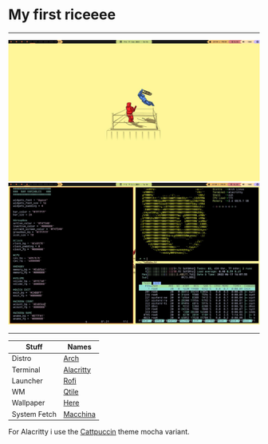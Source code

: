 # My first riceeee
---

![alt text](/screenshots/desktop2.jpg "Screen shot")
![alt text](/screenshots/desktop.jpg "Screen shot")

---

|Stuff      	|	Names		|
|---------------|---------------|
|Distro			| [Arch](https://wiki.archlinux.org/title/Arch_Linux)|
|Terminal		| [Alacritty](https://github.com/alacritty/alacritty)|
|Launcher		| [Rofi](https://github.com/davatorium/rofi)|
|WM				| [Qtile](https://github.com/qtile/qtile)|
|Wallpaper		| [Here](https://github.com/YeIets/Dotfiles/blob/main/screenshots/wallpaper.jpg)|
|System Fetch	| [Macchina](https://github.com/Macchina-CLI/macchina)|


For Alacritty i use the [Cattpuccin](https://github.com/catppuccin/alacritty) theme mocha variant.